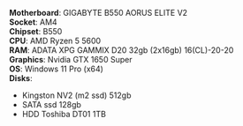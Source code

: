 **Motherboard**: GIGABYTE B550 AORUS ELITE V2\
**Socket**: AM4\
**Chipset**: B550\
**CPU**: AMD Ryzen 5 5600\
**RAM**: ADATA XPG GAMMIX D20 32gb (2x16gb) 16(CL)-20-20\
**Graphics**: Nvidia GTX 1650 Super\
**OS**: Windows 11 Pro (x64)\
**Disks**:
 - Kingston NV2 (m2 ssd) 512gb
 - SATA ssd 128gb
 - HDD Toshiba DT01 1TB
